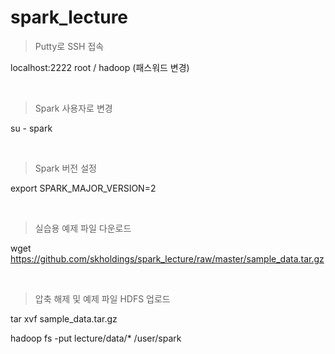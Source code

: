 # spark_lecture

> Putty로 SSH 접속

localhost:2222
root / hadoop (패스워드 변경)

<br>

> Spark 사용자로 변경

su - spark

<br>

> Spark 버전 설정

export SPARK_MAJOR_VERSION=2

<br>

> 실습용 예제 파일 다운로드

wget https://github.com/skholdings/spark_lecture/raw/master/sample_data.tar.gz

<br>

> 압축 해제 및 예제 파일 HDFS 업로드

tar xvf sample_data.tar.gz

hadoop fs -put lecture/data/* /user/spark
